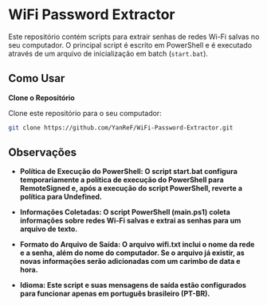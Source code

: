 # WiFi Password Extractor

Este repositório contém scripts para extrair senhas de redes Wi-Fi salvas no seu computador. O principal script é escrito em PowerShell e é executado através de um arquivo de inicialização em batch (`start.bat`).

## Como Usar

   **Clone o Repositório**

   Clone este repositório para o seu computador:

   ```sh
   git clone https://github.com/YanReF/WiFi-Password-Extractor.git
   ```

## Observações

  - **Política de Execução do PowerShell: O script start.bat configura temporariamente a política de execução do PowerShell para RemoteSigned e, após a execução do script PowerShell, reverte a política para Undefined.**
  
  - **Informações Coletadas: O script PowerShell (main.ps1) coleta informações sobre redes Wi-Fi salvas e extrai as senhas para um arquivo de texto.**
  
  - **Formato do Arquivo de Saída: O arquivo wifi.txt inclui o nome da rede e a senha, além do nome do computador. Se o arquivo já existir, as novas informações serão adicionadas com um carimbo de data e hora.**

  - **Idioma: Este script e suas mensagens de saída estão configurados para funcionar apenas em português brasileiro (PT-BR).**
